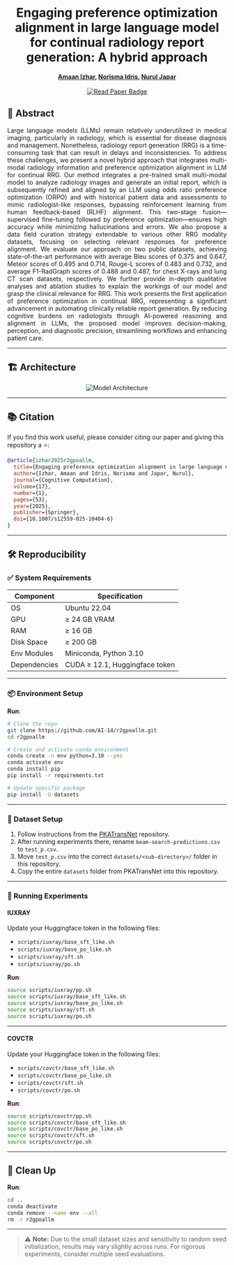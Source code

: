 <h1 align="center">Engaging preference optimization alignment in large language model for continual radiology report generation: A hybrid approach</h1>

<p align="center">
  <strong>
    <a href="https://scholar.google.com/citations?user=FeMCtswAAAAJ&hl=en">Amaan Izhar</a>, 
    <a href="https://scholar.google.com.my/citations?user=IgUMlGcAAAAJ&hl=en">Norisma Idris</a>, 
    <a href="https://scholar.google.com/citations?user=TyH59tkAAAAJ&hl=en">Nurul Japar</a>
  </strong>
  <br/><br/>
  <a href="https://link.springer.com/article/10.1007/s12559-025-10404-6">
    <img src="https://img.shields.io/badge/Read%20Paper-Springer-brightgreen?style=for-the-badge" alt="Read Paper Badge">
  </a>
</p>

## 📄 Abstract
<p align="justify">Large language models (LLMs) remain relatively underutilized in medical imaging, particularly in radiology, which is essential for disease diagnosis and management. Nonetheless, radiology report generation (RRG) is a time-consuming task that can result in delays and inconsistencies. To address these challenges, we present a novel hybrid approach that integrates multi-modal radiology information and preference optimization alignment in LLM for continual RRG. Our method integrates a pre-trained small multi-modal model to analyze radiology images and generate an initial report, which is subsequently refined and aligned by an LLM using odds ratio preference optimization (ORPO) and with historical patient data and assessments to mimic radiologist-like responses, bypassing reinforcement learning from human feedback-based (RLHF) alignment. This two-stage fusion—supervised fine-tuning followed by preference optimization—ensures high accuracy while minimizing hallucinations and errors. We also propose a data field curation strategy extendable to various other RRG modality datasets, focusing on selecting relevant responses for preference alignment. We evaluate our approach on two public datasets, achieving state-of-the-art performance with average Bleu scores of 0.375 and 0.647, Meteor scores of 0.495 and 0.714, Rouge-L scores of 0.483 and 0.732, and average F1-RadGraph scores of 0.488 and 0.487, for chest X-rays and lung CT scan datasets, respectively. We further provide in-depth qualitative analyses and ablation studies to explain the workings of our model and grasp the clinical relevance for RRG. This work presents the first application of preference optimization in continual RRG, representing a significant advancement in automating clinically reliable report generation. By reducing cognitive burdens on radiologists through AI-powered reasoning and alignment in LLMs, the proposed model improves decision-making, perception, and diagnostic precision, streamlining workflows and enhancing patient care.</p>

---

## 🏗️ Architecture

<p align="center">
  <img src="assets/architecture.png" alt="Model Architecture"/>
</p>

---

## 📚 Citation

If you find this work useful, please consider citing our paper and giving this repository a ⭐:

```bibtex
@article{izhar2025r2gpoallm,
  title={Engaging preference optimization alignment in large language model for continual radiology report generation: A hybrid approach},
  author={Izhar, Amaan and Idris, Norisma and Japar, Nurul},
  journal={Cognitive Computation},
  volume={17},
  number={1},
  pages={53},
  year={2025},
  publisher={Springer},
  doi={10.1007/s12559-025-10404-6}
}
```

---

## 🛠️ Reproducibility

### ✅ System Requirements

| Component        | Specification                      |
|------------------|------------------------------------|
| OS               | Ubuntu 22.04                       |
| GPU              | ≥ 24 GB VRAM                       |
| RAM              | ≥ 16 GB                            |
| Disk Space       | ≥ 200 GB                           |
| Env Modules      | Miniconda, Python 3.10             |
| Dependencies     | CUDA ≥ 12.1, Huggingface token     |

---

### 📦 Environment Setup
**Run**:
```bash
# Clone the repo
git clone https://github.com/AI-14/r2gpoallm.git
cd r2gpoallm

# Create and activate conda environment
conda create -n env python=3.10 --yes
conda activate env
conda install pip
pip install -r requirements.txt

# Update specific package
pip install -U datasets
```

---

### 📁 Dataset Setup

1. Follow instructions from the [PKATransNet](https://github.com/AI-14/pkatransnet) repository.
2. After running experiments there, rename `beam-search-predictions.csv` to `test_p.csv`.
3. Move `test_p.csv` into the correct `datasets/<sub-directory>/` folder in this repository.
4. Copy the entire `datasets` folder from PKATransNet into this repository.

---

### 🔬 Running Experiments

#### IUXRAY

Update your Huggingface token in the following files:
- `scripts/iuxray/base_sft_like.sh`
- `scripts/iuxray/base_po_like.sh`
- `scripts/iuxray/sft.sh`
- `scripts/iuxray/po.sh`

**Run**:
```bash
source scripts/iuxray/pp.sh                  
source scripts/iuxray/base_sft_like.sh       
source scripts/iuxray/base_po_like.sh        
source scripts/iuxray/sft.sh                 
source scripts/iuxray/po.sh                  
```

---

#### COVCTR

Update your Huggingface token in the following files:
- `scripts/covctr/base_sft_like.sh`
- `scripts/covctr/base_po_like.sh`
- `scripts/covctr/sft.sh`
- `scripts/covctr/po.sh`

**Run**:
```bash
source scripts/covctr/pp.sh                  
source scripts/covctr/base_sft_like.sh       
source scripts/covctr/base_po_like.sh        
source scripts/covctr/sft.sh                 
source scripts/covctr/po.sh
```

---

## 🧹 Clean Up

**Run**:
```bash
cd ..
conda deactivate
conda remove --name env --all
rm -r r2gpoallm
```

---

> ⚠️ **Note:** Due to the small dataset sizes and sensitivity to random seed initialization, results may vary slightly across runs. For rigorous experiments, consider multiple seed evaluations.
